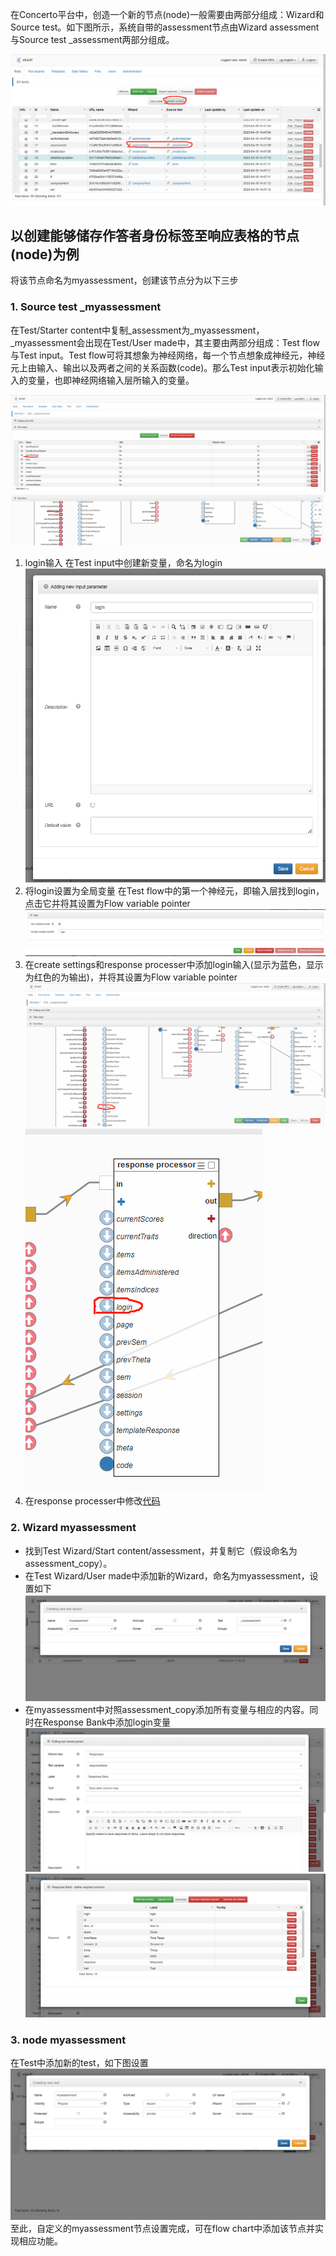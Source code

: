 在Concerto平台中，创造一个新的节点(node)一般需要由两部分组成：Wizard和Source test。如下图所示，系统自带的assessment节点由Wizard assessment与Source test _assessment两部分组成。  

![image](https://github.com/BunE204-2022/concerto/blob/main/%E5%88%9B%E9%80%A0%E6%96%B0%E8%8A%82%E7%82%B9/images/1.png)

## 以创建能够储存作答者身份标签至响应表格的节点(node)为例
将该节点命名为myassessment，创建该节点分为以下三步
### 1. Source test _myassessment  

在Test/Starter content中复制_assessment为_myassessment，_myassessment会出现在Test/User made中，其主要由两部分组成：Test flow与Test input。Test flow可将其想象为神经网络，每一个节点想象成神经元，神经元上由输入、输出以及两者之间的关系函数(code)。那么Test input表示初始化输入的变量，也即神经网络输入层所输入的变量。  

![image](https://github.com/BunE204-2022/concerto/blob/main/%E5%88%9B%E9%80%A0%E6%96%B0%E8%8A%82%E7%82%B9/images/2.png)

 1. login输入
    在Test input中创建新变量，命名为login
    ![image](https://github.com/BunE204-2022/concerto/blob/main/%E5%88%9B%E9%80%A0%E6%96%B0%E8%8A%82%E7%82%B9/images/3.png)
 2. 将login设置为全局变量
    在Test flow中的第一个神经元，即输入层找到login，点击它并将其设置为Flow variable pointer
    ![image](https://github.com/BunE204-2022/concerto/blob/main/%E5%88%9B%E9%80%A0%E6%96%B0%E8%8A%82%E7%82%B9/images/4.png)
 3. 在create settings和response processer中添加login输入(显示为蓝色，显示为红色的为输出)，并将其设置为Flow variable pointer
    ![image](https://github.com/BunE204-2022/concerto/blob/main/%E5%88%9B%E9%80%A0%E6%96%B0%E8%8A%82%E7%82%B9/images/5.png)
    ![image](https://github.com/BunE204-2022/concerto/blob/main/%E5%88%9B%E9%80%A0%E6%96%B0%E8%8A%82%E7%82%B9/images/6.png)
 4. 在response processer中修改[代码](https://github.com/BunE204-2022/concerto/blob/main/%E5%88%9B%E9%80%A0%E6%96%B0%E8%8A%82%E7%82%B9/login.R)
    
### 2. Wizard myassessment
- 找到Test Wizard/Start content/assessment，并复制它（假设命名为assessment_copy）。
- 在Test Wizard/User made中添加新的Wizard，命名为myassessment，设置如下
  ![image](https://github.com/BunE204-2022/concerto/blob/main/%E5%88%9B%E9%80%A0%E6%96%B0%E8%8A%82%E7%82%B9/images/7.png)
- 在myassessment中对照assessment_copy添加所有变量与相应的内容。同时在Response Bank中添加login变量
  ![image](https://github.com/BunE204-2022/concerto/blob/main/%E5%88%9B%E9%80%A0%E6%96%B0%E8%8A%82%E7%82%B9/images/9.png)
  ![image](https://github.com/BunE204-2022/concerto/blob/main/%E5%88%9B%E9%80%A0%E6%96%B0%E8%8A%82%E7%82%B9/images/10.png)
### 3. node myassessment
在Test中添加新的test，如下图设置
![image](https://github.com/BunE204-2022/concerto/blob/main/%E5%88%9B%E9%80%A0%E6%96%B0%E8%8A%82%E7%82%B9/images/8.png)
至此，自定义的myassessment节点设置完成，可在flow chart中添加该节点并实现相应功能。
